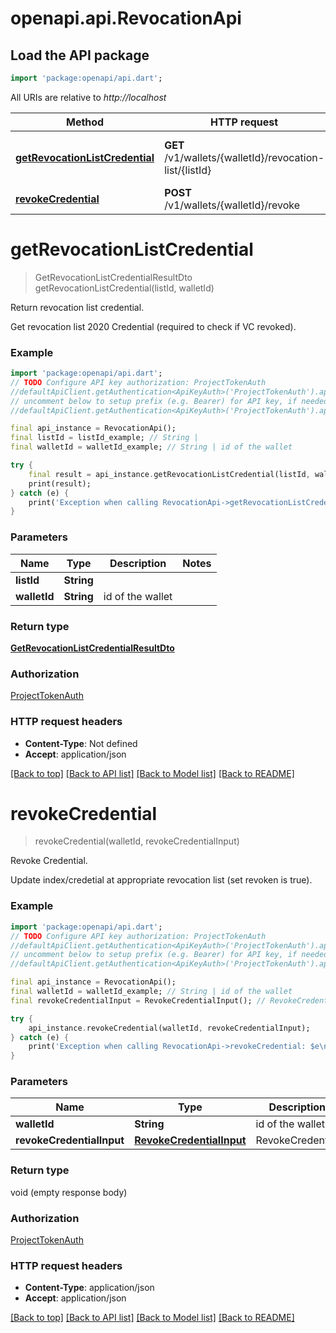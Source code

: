 # openapi.api.RevocationApi

## Load the API package

```dart
import 'package:openapi/api.dart';
```

All URIs are relative to _http://localhost_

| Method                                                                          | HTTP request                                            | Description                        |
| ------------------------------------------------------------------------------- | ------------------------------------------------------- | ---------------------------------- |
| [**getRevocationListCredential**](RevocationApi.md#getrevocationlistcredential) | **GET** /v1/wallets/{walletId}/revocation-list/{listId} | Return revocation list credential. |
| [**revokeCredential**](RevocationApi.md#revokecredential)                       | **POST** /v1/wallets/{walletId}/revoke                  | Revoke Credential.                 |

# **getRevocationListCredential**

> GetRevocationListCredentialResultDto getRevocationListCredential(listId, walletId)

Return revocation list credential.

Get revocation list 2020 Credential (required to check if VC revoked).

### Example

```dart
import 'package:openapi/api.dart';
// TODO Configure API key authorization: ProjectTokenAuth
//defaultApiClient.getAuthentication<ApiKeyAuth>('ProjectTokenAuth').apiKey = 'YOUR_API_KEY';
// uncomment below to setup prefix (e.g. Bearer) for API key, if needed
//defaultApiClient.getAuthentication<ApiKeyAuth>('ProjectTokenAuth').apiKeyPrefix = 'Bearer';

final api_instance = RevocationApi();
final listId = listId_example; // String |
final walletId = walletId_example; // String | id of the wallet

try {
    final result = api_instance.getRevocationListCredential(listId, walletId);
    print(result);
} catch (e) {
    print('Exception when calling RevocationApi->getRevocationListCredential: $e\n');
}
```

### Parameters

| Name         | Type       | Description      | Notes |
| ------------ | ---------- | ---------------- | ----- |
| **listId**   | **String** |                  |
| **walletId** | **String** | id of the wallet |

### Return type

[**GetRevocationListCredentialResultDto**](GetRevocationListCredentialResultDto.md)

### Authorization

[ProjectTokenAuth](../README.md#ProjectTokenAuth)

### HTTP request headers

- **Content-Type**: Not defined
- **Accept**: application/json

[[Back to top]](#) [[Back to API list]](../README.md#documentation-for-api-endpoints) [[Back to Model list]](../README.md#documentation-for-models) [[Back to README]](../README.md)

# **revokeCredential**

> revokeCredential(walletId, revokeCredentialInput)

Revoke Credential.

Update index/credetial at appropriate revocation list (set revoken is true).

### Example

```dart
import 'package:openapi/api.dart';
// TODO Configure API key authorization: ProjectTokenAuth
//defaultApiClient.getAuthentication<ApiKeyAuth>('ProjectTokenAuth').apiKey = 'YOUR_API_KEY';
// uncomment below to setup prefix (e.g. Bearer) for API key, if needed
//defaultApiClient.getAuthentication<ApiKeyAuth>('ProjectTokenAuth').apiKeyPrefix = 'Bearer';

final api_instance = RevocationApi();
final walletId = walletId_example; // String | id of the wallet
final revokeCredentialInput = RevokeCredentialInput(); // RevokeCredentialInput | RevokeCredential

try {
    api_instance.revokeCredential(walletId, revokeCredentialInput);
} catch (e) {
    print('Exception when calling RevocationApi->revokeCredential: $e\n');
}
```

### Parameters

| Name                      | Type                                                  | Description      | Notes |
| ------------------------- | ----------------------------------------------------- | ---------------- | ----- |
| **walletId**              | **String**                                            | id of the wallet |
| **revokeCredentialInput** | [**RevokeCredentialInput**](RevokeCredentialInput.md) | RevokeCredential |

### Return type

void (empty response body)

### Authorization

[ProjectTokenAuth](../README.md#ProjectTokenAuth)

### HTTP request headers

- **Content-Type**: application/json
- **Accept**: application/json

[[Back to top]](#) [[Back to API list]](../README.md#documentation-for-api-endpoints) [[Back to Model list]](../README.md#documentation-for-models) [[Back to README]](../README.md)
